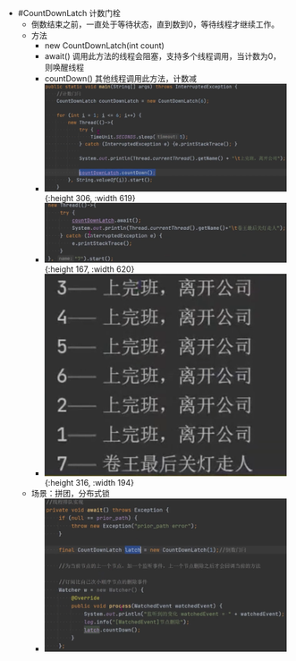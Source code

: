 - #CountDownLatch 计数门栓
	- 倒数结束之前，一直处于等待状态，直到数到0，等待线程才继续工作。
	- 方法
		- new CountDownLatch(int count)
		- await() 调用此方法的线程会阻塞，支持多个线程调用，当计数为0，则唤醒线程
		- countDown() 其他线程调用此方法，计数减
		- ![image.png](../assets/image_1711079383504_0.png){:height 306, :width 619}
		- ![image.png](../assets/image_1711079402332_0.png){:height 167, :width 620}
		- ![image.png](../assets/image_1711079426451_0.png){:height 316, :width 194}
	- 场景：拼团，分布式锁
		- ![image.png](../assets/image_1711079473374_0.png)